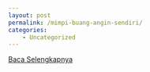 ```yaml
---
layout: post
permalink: /mimpi-buang-angin-sendiri/
categories:
    - Uncategorized
---
```


[Baca Selengkapnya](/05)